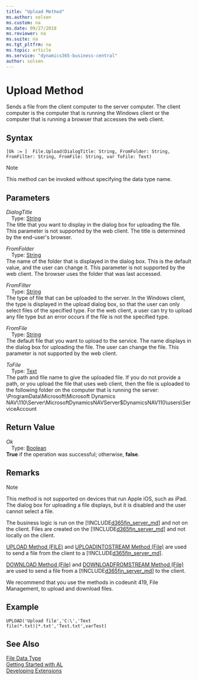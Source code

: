 ```yaml
---
title: "Upload Method"
ms.author: solsen
ms.custom: na
ms.date: 09/27/2018
ms.reviewer: na
ms.suite: na
ms.tgt_pltfrm: na
ms.topic: article
ms.service: "dynamics365-business-central"
author: solsen
---
```

[//]: # (START>DO_NOT_EDIT)
[//]: # (IMPORTANT:Do not edit any of the content between here and the END>DO_NOT_EDIT.)
[//]: # (Any modifications should be made in the .resx files in the ModernDev repo.)
# Upload Method
Sends a file from the client computer to the server computer. The client computer is the computer that is running the Windows client or the computer that is running a browser that accesses the web client.

## Syntax
```
[Ok := ]  File.Upload(DialogTitle: String, FromFolder: String, FromFilter: String, FromFile: String, var ToFile: Text)
```
> [!NOTE]  
> This method can be invoked without specifying the data type name.  
## Parameters
*DialogTitle*  
&emsp;Type: [String](string-data-type.md)  
The title that you want to display in the dialog box for uploading the file. This parameter is not supported by the web client. The title is determined by the end-user's browser.
          
*FromFolder*  
&emsp;Type: [String](string-data-type.md)  
The name of the folder that is displayed in the dialog box. This is the default value, and the user can change it. This parameter is not supported by the web client. The browser uses the folder that was last accessed.
          
*FromFilter*  
&emsp;Type: [String](string-data-type.md)  
The type of file that can be uploaded to the server. In the Windows client, the type is displayed in the upload dialog box, so that the user can only select files of the specified type. For the web client, a user can try to upload any file type but an error occurs if the file is not the specified type.
        
*FromFile*  
&emsp;Type: [String](string-data-type.md)  
The default file that you want to upload to the service. The name displays in the dialog box for uploading the file. The user can change the file. This parameter is not supported by the web client.
          
*ToFile*  
&emsp;Type: [Text](text-data-type.md)  
The path and file name to give the uploaded file. If you do not provide a path, or you upload the file that uses web client, then the file is uploaded to the following folder on the computer that is running the server: \\ProgramData\\Microsoft\\Microsoft Dynamics NAV\\110\\Server\\MicrosoftDynamicsNAVServer$DynamicsNAV110\\users\\ServiceAccount
          


## Return Value
*Ok*  
&emsp;Type: [Boolean](boolean-data-type.md)  
**True** if the operation was successful; otherwise, **false**.  
  


[//]: # (IMPORTANT: END>DO_NOT_EDIT)

## Remarks  

> [!NOTE]  
>  This method is not supported<!--NAV by the [!INCLUDE[d365fin_web_md](../includes/d365fin_web_md.md)]--> on devices that run Apple iOS, such as iPad. The dialog box for uploading a file displays, but it is disabled and the user cannot select a file.  

The business logic is run on the [!INCLUDE[d365fin_server_md](../includes/d365fin_server_md.md)] and not on the client. Files are created on the [!INCLUDE[d365fin_server_md](../includes/d365fin_server_md.md)] and not locally on the client.  

[UPLOAD Method \(FILE\)](devenv-UPLOAD-Method-File.md) and [UPLOADINTOSTREAM Method \(File\)](devenv-UPLOADINTOSTREAM-Method-File.md) are used to send a file from the client to a [!INCLUDE[d365fin_server_md](../includes/d365fin_server_md.md)].  

[DOWNLOAD Method \(File\)](devenv-DOWNLOAD-Method-File.md) and [DOWNLOADFROMSTREAM Method \(File\)](devenv-DOWNLOADFROMSTREAM-Method-File.md) are used to send a file from a [!INCLUDE[d365fin_server_md](../includes/d365fin_server_md.md)] to the client.  

We recommend that you use the methods in codeunit 419, File Management, to upload and download files.  

## Example  

```  
UPLOAD('Upload file','C:\','Text file(*.txt)|*.txt','Test.txt',varTest)  
```  

## See Also
[File Data Type](file-data-type.md)  
[Getting Started with AL](../devenv-get-started.md)  
[Developing Extensions](../devenv-dev-overview.md)